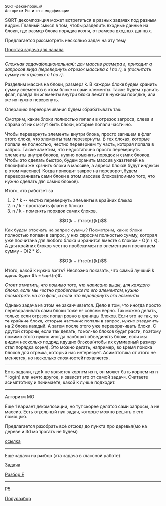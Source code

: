 ```
SQRT-декомпозиция
Алгоритм Мо и его модификации
```

SQRT-декомпозиция может встретиться в разных задачах под разным видом. Главный смысл в том, чтобы разделить входные данные на блоки, где размер блока порядка корня, от рамера входных данных.

Предлагается рассмотреть несколько задач на эту тему

[Простая задача для начала](https://wiki.algocode.ru/index.php?title=%D0%9A%D0%BE%D1%80%D0%BD%D0%B5%D0%B2%D0%B0%D1%8F_%D0%B4%D0%B5%D0%BA%D0%BE%D0%BC%D0%BF%D0%BE%D0%B7%D0%B8%D1%86%D0%B8%D1%8F_%D0%BD%D0%B0_%D0%BC%D0%B0%D1%81%D1%81%D0%B8%D0%B2%D0%B5) 


-----------------


_Сложная задача(опциональная): дан массив размера n, приходит q запросов вида (перевернуть отрезок массива с l по r), и (посчитать сумму на отрезках с l по r)._

Разделим массив на блоки, размера k. В каждом блоке будем хранить сумму элементов в этом блоке и сами элементы. Также будем хранить флаг, правда ли элементы внутри блока лежат в нужном порядке, или же их нужно перевенуть.

Операцию переворачивания будем обрабатывать так:

Смотрим, какие блоки полностью попали в отрезок запроса, слева и справа от них могут быть блоки, которые попали частично.

Чтобы перевернуть элементы внутри блока, просто запишем в флаг этого блока, что элементы там перевернуты. В тех блоках, которые попали не полностью, честно перевернем ту часть, которая попала в запрос. Также заметим, что недостаточно просто перевернуть элементы внутри блоков, нужно поменять порядок и самих блоков. Чтобы это сделать быстро, будем хранить массив указателей на блоки(или же хранить блоки в массиве, а адреса блоков будут индексы в этом массиве). Когда приходит запрос на переворот, будем переворачивать сами блоки в этом массиве блоков(помимо того, что нужно сделать для самих блоков).

Итого, это работает за 

1. 2 * k -- честно перевернуть элементы в крайних блоках
2. n / k - проставить флаги в блоках
3. n / k - поменять порядок самих блоков.


$$O(k + \frac{n}{k})$$

Как будем отвечать на запрос суммы? Посмотрим, какие блоки полностью попали в запрос, у них спросим полностью сумму, которая уже посчитана для любого блока и хранится вместе с блоком - O(n / k). А для крайних блоков честно пробежимся по элементам и посчитаем сумму - O(2 * k).

$$O(k + \frac{n}{k})$$

Итого, какой k нужно взять? Несложно показать, что самый лучший k здесь будет $k = \sqrt{n}$.

_Стоит отметить, что помимо того, что написано выше, для каждого блока, если мы честно пробегаемся по его элементам, нужно посмотреть на его флаг, и если что перевернуть его элементы_

Однако задача на этом не заканчивается. Дело в том, что иногда просто переворачивать сами блоки тоже не совсем верно. Так можно делать, только если отрезок попал ровно в границы блоков. Если это не так, то те крайние блоки, которые частично попали в запрос, нужно разделить на 2 блока каждый. А затем после этого уже переворачивать блоки. С другой стороны, если так делать, то кол-во блоков будет расти, поэтому помимо этого нужно иногда наоборот объединять блоки, если мы видим несколько подряд идущих блоков(чтобы их суммарный размер стал порядка корня). Это можно делать, например, во время поиска блоков для отрезка, который нас интересует. Асимптотика от этого не меняется, но несколько сложностей появляется.


--------

Есть задачи, где k не является корнем из n, он может быть корнем из n * log(n) или нечто другое, и зависит это от самой задачи. Считаете асимптотику и понимаете, какой k лучше подходит.

--------

Алгоритм МО

Еще 1 вариант декомпозиции, но тут скорее делятся сами запросы, а не массив. Есть отдельный пул задач, которые можно решить с его помощью.

Предлагается разобрать всё отсюда до пункта про деревья(мо на дереве и 3d мо трогать не будем)

[ссылка](https://ru.algorithmica.org/cs/decomposition/mo/)

----------

Еще задачи на разбор (эта задача в классной работе)

[Задача](https://codeforces.com/contest/13/problem/E)

[Разбор E](https://codeforces.com/blog/entry/364)

-------

[P5](https://codeforces.com/blog/entry/96713)

[Полуразбор](https://wiki.algocode.ru/index.php?title=%D0%9A%D0%BE%D1%80%D0%BD%D0%B5%D0%B2%D0%B0%D1%8F_%D0%BD%D0%B0_%D1%81%D1%82%D1%80%D0%BE%D0%BA%D0%B0%D1%85)